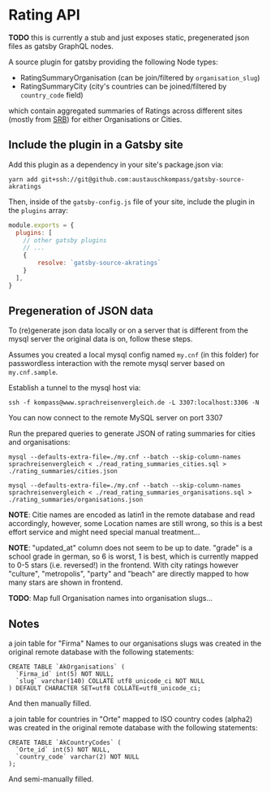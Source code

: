 # Rating API

__TODO__ this is currently a stub and just exposes static, pregenerated json files as gatsby GraphQL nodes.

A source plugin for gatsby providing the following Node types:

- RatingSummaryOrganisation (can be join/filtered by `organisation_slug`)
- RatingSummaryCity (city's countries can be joined/filtered by `country_code` field)

which contain aggregated summaries of Ratings across different sites (mostly from [SRB](https://www.sprachreisen-bewertung.de)) for either Organisations or Cities.

##  Include the plugin in a Gatsby site

Add this plugin as a dependency in your site's package.json via:

```shell
yarn add git+ssh://git@github.com:austauschkompass/gatsby-source-akratings
```

Then, inside of the `gatsby-config.js` file of your site, include the plugin in the `plugins` array:

```javascript
module.exports = {
  plugins: [
    // other gatsby plugins
    // ...
    {
        resolve: `gatsby-source-akratings`
    }
  ],
}
```

## Pregeneration of JSON data

To (re)generate json data locally or on a server that is different from the mysql server the original data is on,
follow these steps.

Assumes you created a local mysql config named `my.cnf` (in this folder) for passwordless interaction with the remote mysql server based on `my.cnf.sample`.

Establish a tunnel to the mysql host via:

```
ssh -f kompass@www.sprachreisenvergleich.de -L 3307:localhost:3306 -N
```

You can now connect to the remote MySQL server on port 3307

Run the prepared queries to generate JSON of rating summaries for cities and organisations:

```
mysql --defaults-extra-file=./my.cnf --batch --skip-column-names sprachreisenvergleich < ./read_rating_summaries_cities.sql > ./rating_summaries/cities.json

mysql --defaults-extra-file=./my.cnf --batch --skip-column-names sprachreisenvergleich < ./read_rating_summaries_organisations.sql > ./rating_summaries/organisations.json
```

__NOTE__: Citie names are encoded as latin1 in the remote database and read accordingly, however, some Location names are still wrong, so this is a best effort service and might need
special manual treatment...

__NOTE__: "updated\_at" column does not seem to be up to date. "grade" is a
school grade in german, so 6 is worst, 1 is best, which is currently
mapped to 0-5 stars (i.e. reversed!) in the frontend. With city
ratings however "culture", "metropolis", "party" and "beach" are
directly mapped to how many stars are shown in frontend.

__TODO__: Map full Organisation names into organisation slugs...

## Notes

a join table for "Firma" Names to our organisations slugs was created
in the original remote database with the following statements:

```mysql
CREATE TABLE `AkOrganisations` (
  `Firma_id` int(5) NOT NULL,
  `slug` varchar(140) COLLATE utf8_unicode_ci NOT NULL
) DEFAULT CHARACTER SET=utf8 COLLATE=utf8_unicode_ci;
```

And then manually filled.

a join table for countries in "Orte" mapped to ISO country codes (alpha2) was created
in the original remote database with the following statements:

```mysql
CREATE TABLE `AkCountryCodes` (
  `Orte_id` int(5) NOT NULL,
  `country_code` varchar(2) NOT NULL
);
```

And semi-manually filled.

